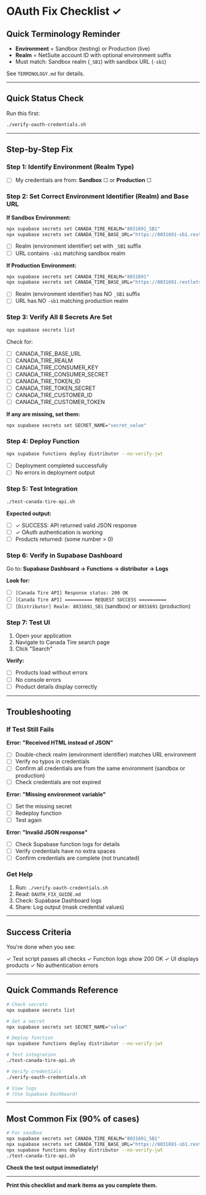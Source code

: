 # OAuth Fix Checklist ✓

## Quick Terminology Reminder

- **Environment** = Sandbox (testing) or Production (live)
- **Realm** = NetSuite account ID with optional environment suffix
- Must match: Sandbox realm (`_SB1`) with sandbox URL (`-sb1`)

See `TERMINOLOGY.md` for details.

---

## Quick Status Check

Run this first:
```bash
./verify-oauth-credentials.sh
```

---

## Step-by-Step Fix

### Step 1: Identify Environment (Realm Type)
- [ ] My credentials are from: **Sandbox** ☐ or **Production** ☐

### Step 2: Set Correct Environment Identifier (Realm) and Base URL

**If Sandbox Environment:**
```bash
npx supabase secrets set CANADA_TIRE_REALM="8031691_SB1"
npx supabase secrets set CANADA_TIRE_BASE_URL="https://8031691-sb1.restlets.api.netsuite.com/app/site/hosting"
```
- [ ] Realm (environment identifier) set with `_SB1` suffix
- [ ] URL contains `-sb1` matching sandbox realm

**If Production Environment:**
```bash
npx supabase secrets set CANADA_TIRE_REALM="8031691"
npx supabase secrets set CANADA_TIRE_BASE_URL="https://8031691.restlets.api.netsuite.com/app/site/hosting"
```
- [ ] Realm (environment identifier) has NO `_SB1` suffix
- [ ] URL has NO `-sb1` matching production realm

### Step 3: Verify All 8 Secrets Are Set

```bash
npx supabase secrets list
```

Check for:
- [ ] CANADA_TIRE_BASE_URL
- [ ] CANADA_TIRE_REALM
- [ ] CANADA_TIRE_CONSUMER_KEY
- [ ] CANADA_TIRE_CONSUMER_SECRET
- [ ] CANADA_TIRE_TOKEN_ID
- [ ] CANADA_TIRE_TOKEN_SECRET
- [ ] CANADA_TIRE_CUSTOMER_ID
- [ ] CANADA_TIRE_CUSTOMER_TOKEN

**If any are missing, set them:**
```bash
npx supabase secrets set SECRET_NAME="secret_value"
```

### Step 4: Deploy Function

```bash
npx supabase functions deploy distributor --no-verify-jwt
```
- [ ] Deployment completed successfully
- [ ] No errors in deployment output

### Step 5: Test Integration

```bash
./test-canada-tire-api.sh
```

**Expected output:**
- [ ] ✓ SUCCESS: API returned valid JSON response
- [ ] ✓ OAuth authentication is working
- [ ] Products returned: (some number > 0)

### Step 6: Verify in Supabase Dashboard

Go to: **Supabase Dashboard → Functions → distributor → Logs**

**Look for:**
- [ ] `[Canada Tire API] Response status: 200 OK`
- [ ] `[Canada Tire API] ========== REQUEST SUCCESS ==========`
- [ ] `[Distributor] Realm: 8031691_SB1` (sandbox) or `8031691` (production)

### Step 7: Test UI

1. Open your application
2. Navigate to Canada Tire search page
3. Click "Search"

**Verify:**
- [ ] Products load without errors
- [ ] No console errors
- [ ] Product details display correctly

---

## Troubleshooting

### If Test Still Fails

**Error: "Received HTML instead of JSON"**
- [ ] Double-check realm (environment identifier) matches URL environment
- [ ] Verify no typos in credentials
- [ ] Confirm all credentials are from the same environment (sandbox or production)
- [ ] Check credentials are not expired

**Error: "Missing environment variable"**
- [ ] Set the missing secret
- [ ] Redeploy function
- [ ] Test again

**Error: "Invalid JSON response"**
- [ ] Check Supabase function logs for details
- [ ] Verify credentials have no extra spaces
- [ ] Confirm credentials are complete (not truncated)

### Get Help

1. Run: `./verify-oauth-credentials.sh`
2. Read: `OAUTH_FIX_GUIDE.md`
3. Check: Supabase Dashboard logs
4. Share: Log output (mask credential values)

---

## Success Criteria

You're done when you see:

✓ Test script passes all checks
✓ Function logs show 200 OK
✓ UI displays products
✓ No authentication errors

---

## Quick Commands Reference

```bash
# Check secrets
npx supabase secrets list

# Set a secret
npx supabase secrets set SECRET_NAME="value"

# Deploy function
npx supabase functions deploy distributor --no-verify-jwt

# Test integration
./test-canada-tire-api.sh

# Verify credentials
./verify-oauth-credentials.sh

# View logs
# (Use Supabase Dashboard)
```

---

## Most Common Fix (90% of cases)

```bash
# For sandbox
npx supabase secrets set CANADA_TIRE_REALM="8031691_SB1"
npx supabase secrets set CANADA_TIRE_BASE_URL="https://8031691-sb1.restlets.api.netsuite.com/app/site/hosting"
npx supabase functions deploy distributor --no-verify-jwt
./test-canada-tire-api.sh
```

**Check the test output immediately!**

---

**Print this checklist and mark items as you complete them.**
